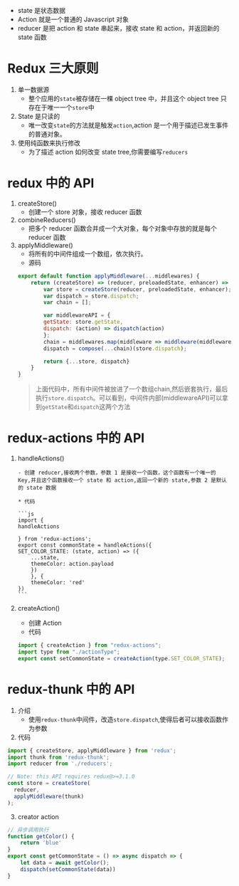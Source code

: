 -   state 是状态数据
-   Action 就是一个普通的 Javascript 对象
-   reducer 是把 action 和 state 串起来，接收 state 和 action，并返回新的 state 函数

# Redux 三大原则

1. 单一数据源
    - 整个应用的`state`被存储在一棵 object tree 中，并且这个 object tree 只存在于唯一一个`store`中
2. State 是只读的
    - 唯一改变`state`的方法就是触发`action`,action 是一个用于描述已发生事件的普通对象。
3. 使用纯函数来执行修改
    - 为了描述 action 如何改变 state tree,你需要编写`reducers`

# redux 中的 API

1. createStore()
    - 创建一个 store 对象，接收 reducer 函数
2. combineReducers()
    - 把多个 reducer 函数合并成一个大对象，每个对象中存放的就是每个 reducer 函数
3. applyMiddleware()
    * 将所有的中间件组成一个数组，依次执行。
    * 源码
    ```js
    export default function applyMiddleware(...middlewares) {
        return (createStore) => (reducer, preloadedState, enhancer) => {
            var store = createStore(reducer, preloadedState, enhancer);
            var dispatch = store.dispatch;
            var chain = [];

            var middlewareAPI = {
            getState: store.getState,
            dispatch: (action) => dispatch(action)
            };
            chain = middlewares.map(middleware => middleware(middlewareAPI));
            dispatch = compose(...chain)(store.dispatch);

            return {...store, dispatch}
        }
    }
    ```
    > 上面代码中，所有中间件被放进了一个数组chain,然后嵌套执行，最后执行`store.dispatch`。可以看到，中间件内部(middlewareAPI)可以拿到`getState`和`dispatch`这两个方法

# redux-actions 中的 API

1.  handleActions()

        - 创建 reducer,接收两个参数，参数 1 是接收一个函数，这个函数有一个唯一的 Key,并且这个函数接收一个 state 和 action,返回一个新的 state,参数 2 是默认的 state 数据

        * 代码

        ```js
        import {
        handleActions

        } from 'redux-actions';
        export const commonState = handleActions({
        SET_COLOR_STATE: (state, action) => ({
            ...state,
            themeColor: action.payload
            })
            }, {
            themeColor: 'red'
        })
        ```

2.  createAction()

    -   创建 Action

    *   代码

    ```js
    import { createAction } from "redux-actions";
    import type from "./actionType";
    export const setCommonState = createAction(type.SET_COLOR_STATE);
    ```

# redux-thunk 中的 API
1. 介绍
    * 使用`redux-thunk`中间件，改造`store.dispatch`,使得后者可以接收函数作为参数
2. 代码
```js
import { createStore, applyMiddleware } from 'redux';
import thunk from 'redux-thunk';
import reducer from './reducers';

// Note: this API requires redux@>=3.1.0
const store = createStore(
  reducer,
  applyMiddleware(thunk)
);
```
3. creator action
```js
// 异步调用执行
function getColor() {
    return 'blue'
}
export const getCommonState = () => async dispatch => {
    let data = await getColor();
    dispatch(setCommonState(data))
}
```